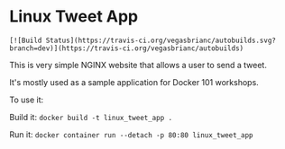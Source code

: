 # Linux Tweet App
```
[![Build Status](https://travis-ci.org/vegasbrianc/autobuilds.svg?branch=dev)](https://travis-ci.org/vegasbrianc/autobuilds)
```
This is very simple NGINX website that allows a user to send a tweet. 

It's mostly used as a sample application for Docker 101 workshops. 

To use it:

Build it:
`docker build -t linux_tweet_app .`

Run it:
`docker container run --detach -p 80:80 linux_tweet_app`

